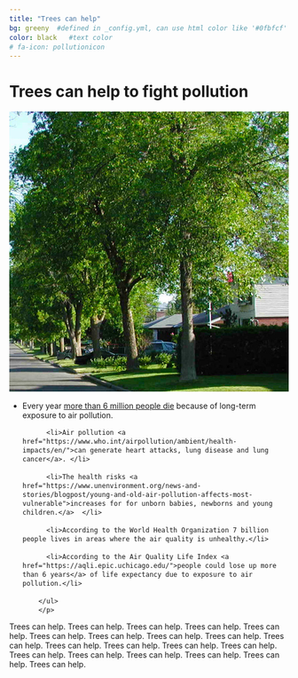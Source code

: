 ```yaml
---
title: "Trees can help"
bg: greeny  #defined in _config.yml, can use html color like '#0fbfcf'
color: black   #text color
# fa-icon: pollutionicon
---
```



# **Trees can help to fight pollution**

<div class="post-container_">                
    <div class="post-thumb_right"><img src=" img/trees_city.jpeg" alt="pollution"/></div>
    <div class="post-content_right">
        <p>
        <ul>
          <li>Every year <a href="https://www.who.int/air-pollution/news-and-events/how-air-pollution-is-destroying-our-health">more than 6 million people die</a> because of long-term exposure to air pollution.</li>

          <li>Air pollution <a href="https://www.who.int/airpollution/ambient/health-impacts/en/">can generate heart attacks, lung disease and lung cancer</a>. </li>

          <li>The health risks <a href="https://www.unenvironment.org/news-and-stories/blogpost/young-and-old-air-pollution-affects-most-vulnerable">increases for for unborn babies, newborns and young children.</a>  </li>

          <li>According to the World Health Organization 7 billion people lives in areas where the air quality is unhealthy.</li>

          <li>According to the Air Quality Life Index <a href="https://aqli.epic.uchicago.edu/">people could lose up more than 6 years</a> of life expectancy due to exposure to air pollution.</li>

        </ul>
        </p>
   </div>
</div>

Trees can help. Trees can help. Trees can help. Trees can help.
Trees can help. Trees can help. Trees can help. Trees can help.
Trees can help. Trees can help. Trees can help. Trees can help.
Trees can help. Trees can help. Trees can help. Trees can help.
Trees can help. Trees can help. Trees can help. Trees can help.
